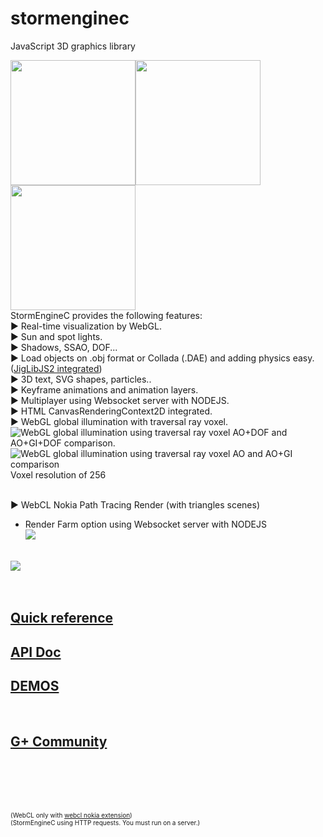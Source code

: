 stormenginec
============

JavaScript 3D graphics library

<img width="200" src="http://stormcolour.appspot.com/CONTENT/stormviewer/elmarquesado/image.jpg" /><img width="200" src="http://stormcolour.appspot.com/CONTENT/stormviewer/sibenik/image.jpg" /><img width="200" src="http://stormcolour.appspot.com/CONTENT/stormviewer/embalse/image.jpg" />
<br />
StormEngineC provides the following features:<br />
► Real-time visualization by WebGL.<br />
► Sun and spot lights.<br />
► Shadows, SSAO, DOF...<br />
► Load objects on .obj format or Collada (.DAE) and adding physics easy. (<a href="http://brokstuk.com/jiglibjs2/" target="_blank">JigLibJS2 integrated</a>)
<br />
► 3D text, SVG shapes, particles..<br />
► Keyframe animations and animation layers.<br />
► Multiplayer using Websocket server with NODEJS.<br />
► HTML CanvasRenderingContext2D integrated.<br />
► WebGL global illumination with traversal ray voxel.<br />
<img alt="WebGL global illumination using traversal ray voxel" src="http://stormcolour.appspot.com/CONTENT/stormviewer/live/voxelGI.jpg" />
AO+DOF and AO+GI+DOF comparison.<br />
<img alt="WebGL global illumination using traversal ray voxel" src="http://stormcolour.appspot.com/CONTENT/stormviewer/live/sibenikGI.jpg" />
AO and AO+GI comparison
<br />
Voxel resolution of 256
<br />
<br />

► WebCL Nokia Path Tracing Render (with triangles scenes)<br />
- Render Farm option using Websocket server with NODEJS<br />
<a href="http://stormcolour.appspot.com/?sec=stormViewer&secb=webcl-path-tracing" target="_blank"><img src="http://stormcolour.appspot.com/CONTENT/stormviewer/webcl-path-tracing/image.jpg" /></a>
<br />
<a href="http://stormcolour.appspot.com/?sec=stormViewer&secb=webcl-path-tracing-interior" target="_blank"><img src="http://stormcolour.appspot.com/CONTENT/stormviewer/webcl-path-tracing-interior/image.jpg" /></a>
<br />
<br />
<br />
<h2><a href="http://code.google.com/p/stormenginec/wiki/StormEngineC_1_2">Quick reference</a></h2>
<h2><a href="http://stormcolour.appspot.com/CONTENT/StormEngineC-1.2-API-Doc/StormEngineC.html">API Doc</a></h2>
<h2><a href="http://stormcolour.appspot.com/?sec=stormViewer">DEMOS</a></h2>
<br />
<h2><a href="https://plus.google.com/u/0/communities/104803988390152921139">G+ Community</a></h2>
<br />
<br />
<br />
<br />

<span style="font-size:10px">(WebCL only with <a href="http://webcl.nokiaresearch.com/">webcl nokia extension</a>)</span><br />
<span style="font-size:10px">(StormEngineC using HTTP requests. You must run on a server.)</span>

<br />
<br />